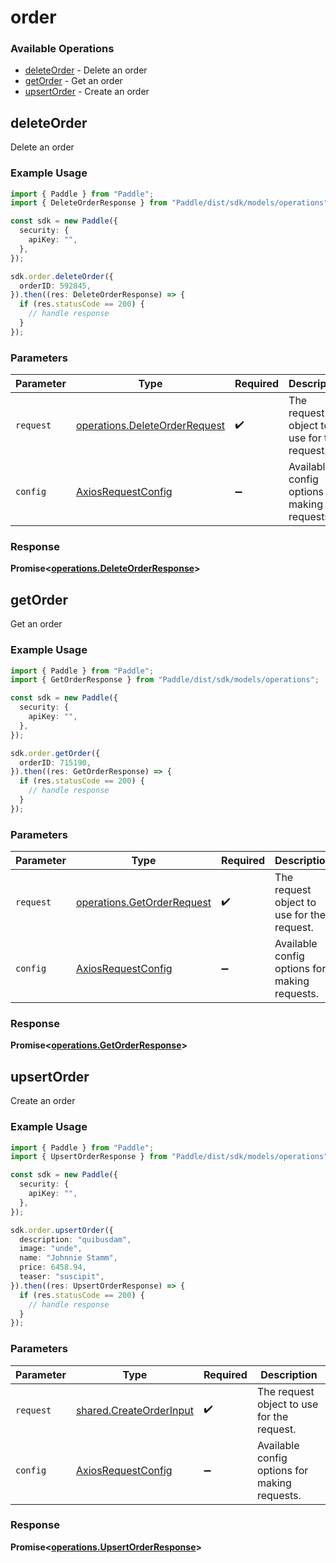 # order

### Available Operations

* [deleteOrder](#deleteorder) - Delete an order
* [getOrder](#getorder) - Get an order
* [upsertOrder](#upsertorder) - Create an order

## deleteOrder

Delete an order

### Example Usage

```typescript
import { Paddle } from "Paddle";
import { DeleteOrderResponse } from "Paddle/dist/sdk/models/operations";

const sdk = new Paddle({
  security: {
    apiKey: "",
  },
});

sdk.order.deleteOrder({
  orderID: 592845,
}).then((res: DeleteOrderResponse) => {
  if (res.statusCode == 200) {
    // handle response
  }
});
```

### Parameters

| Parameter                                                                      | Type                                                                           | Required                                                                       | Description                                                                    |
| ------------------------------------------------------------------------------ | ------------------------------------------------------------------------------ | ------------------------------------------------------------------------------ | ------------------------------------------------------------------------------ |
| `request`                                                                      | [operations.DeleteOrderRequest](../../models/operations/deleteorderrequest.md) | :heavy_check_mark:                                                             | The request object to use for the request.                                     |
| `config`                                                                       | [AxiosRequestConfig](https://axios-http.com/docs/req_config)                   | :heavy_minus_sign:                                                             | Available config options for making requests.                                  |


### Response

**Promise<[operations.DeleteOrderResponse](../../models/operations/deleteorderresponse.md)>**


## getOrder

Get an order

### Example Usage

```typescript
import { Paddle } from "Paddle";
import { GetOrderResponse } from "Paddle/dist/sdk/models/operations";

const sdk = new Paddle({
  security: {
    apiKey: "",
  },
});

sdk.order.getOrder({
  orderID: 715190,
}).then((res: GetOrderResponse) => {
  if (res.statusCode == 200) {
    // handle response
  }
});
```

### Parameters

| Parameter                                                                | Type                                                                     | Required                                                                 | Description                                                              |
| ------------------------------------------------------------------------ | ------------------------------------------------------------------------ | ------------------------------------------------------------------------ | ------------------------------------------------------------------------ |
| `request`                                                                | [operations.GetOrderRequest](../../models/operations/getorderrequest.md) | :heavy_check_mark:                                                       | The request object to use for the request.                               |
| `config`                                                                 | [AxiosRequestConfig](https://axios-http.com/docs/req_config)             | :heavy_minus_sign:                                                       | Available config options for making requests.                            |


### Response

**Promise<[operations.GetOrderResponse](../../models/operations/getorderresponse.md)>**


## upsertOrder

Create an order

### Example Usage

```typescript
import { Paddle } from "Paddle";
import { UpsertOrderResponse } from "Paddle/dist/sdk/models/operations";

const sdk = new Paddle({
  security: {
    apiKey: "",
  },
});

sdk.order.upsertOrder({
  description: "quibusdam",
  image: "unde",
  name: "Johnnie Stamm",
  price: 6458.94,
  teaser: "suscipit",
}).then((res: UpsertOrderResponse) => {
  if (res.statusCode == 200) {
    // handle response
  }
});
```

### Parameters

| Parameter                                                          | Type                                                               | Required                                                           | Description                                                        |
| ------------------------------------------------------------------ | ------------------------------------------------------------------ | ------------------------------------------------------------------ | ------------------------------------------------------------------ |
| `request`                                                          | [shared.CreateOrderInput](../../models/shared/createorderinput.md) | :heavy_check_mark:                                                 | The request object to use for the request.                         |
| `config`                                                           | [AxiosRequestConfig](https://axios-http.com/docs/req_config)       | :heavy_minus_sign:                                                 | Available config options for making requests.                      |


### Response

**Promise<[operations.UpsertOrderResponse](../../models/operations/upsertorderresponse.md)>**

